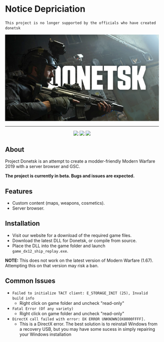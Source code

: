 # Notice Depriciation
`This project is no longer supported by the officials who have created donetsk`


<p align="center">
  <img src="/github/assets/donetskbanner.png?raw=true" />
</p>

---

<p align="center">
  <img src="https://img.shields.io/github/v/release/ProjectDonetsk/Donetsk?style=for-the-badge&color=6437c4&include_prereleases">
  <a href="https://discord.gg/banabyte"><img src="https://img.shields.io/discord/945420505157083208?color=6437c4&label=discord&logo=discord&logoColor=ffffff&style=for-the-badge"></a>
  <img src="https://img.shields.io/github/languages/code-size/ProjectDonetsk/Donetsk?style=for-the-badge&color=6437c4&label=size">
</p>

## About
Project Donetsk is an attempt to create a modder-friendly Modern Warfare 2019 with a server browser and GSC.

**The project is currently in beta. Bugs and issues are expected.**

## Features
- Custom content (maps, weapons, cosmetics).
- Server browser.

## Installation
- Visit our website for a download of the required game files.
- Download the latest DLL for Donetsk, or compile from source.
- Place the DLL into the game folder and launch `game_dx12_ship_replay.exe`.

**NOTE:** This does not work on the latest version of Modern Warfare (1.67). Attempting this on that version may risk a ban.

## Common Issues
- ```Failed to initialize TACT client: E_STORAGE_INIT (25), Invalid build info ```
  - Right click on game folder and uncheck "read-only"
- ```Fatal Error (Of any variety)```
  - Right click on game folder and uncheck "read-only"
- ```DirectX call failed with error: DX ERROR UNKNOWN[OX8000FFFF]. ```
  - This is a DirectX error. The best solution is to reinstall Windows from a recovery USB, but you may have some sucess in simply repairing your Windows installation
